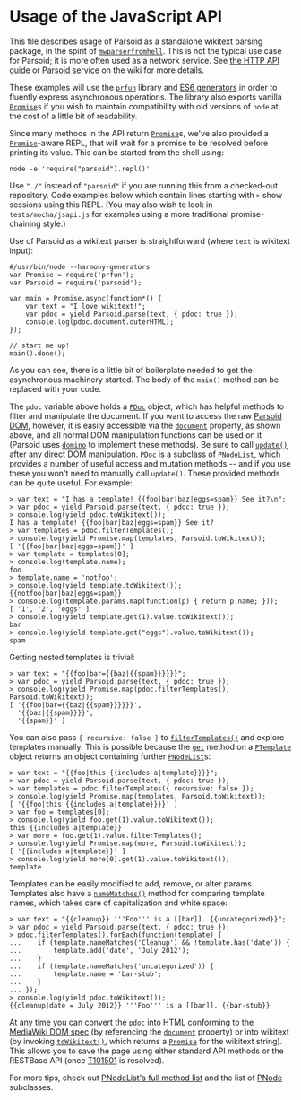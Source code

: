 Usage of the JavaScript API
===========================

This file describes usage of Parsoid as a standalone wikitext parsing
package, in the spirit of [`mwparserfromhell`].  This is not the typical
use case for Parsoid; it is more often used as a network service.
See [the HTTP API guide](#!/guide/apiuse) or [Parsoid service] on the wiki
for more details.

These examples will use the [`prfun`] library and [ES6 generators] in
order to fluently express asynchronous operations.  The library also
exports vanilla [`Promise`]s if you wish to maintain compatibility
with old versions of `node` at the cost of a little bit of readability.

Since many methods in the API return [`Promise`]s, we've also provided
a [`Promise`]-aware REPL, that will wait for a promise to be resolved
before printing its value.  This can be started from the
shell using:

	node -e 'require("parsoid").repl()'

Use `"./"` instead of `"parsoid"` if you are running this from a
checked-out repository.  Code examples below which contain lines
starting with `>` show sessions using this REPL.  (You may also
wish to look in `tests/mocha/jsapi.js` for examples using a more
traditional promise-chaining style.)

Use of Parsoid as a wikitext parser is straightforward (where `text` is
wikitext input):

	#/usr/bin/node --harmony-generators
	var Promise = require('prfun');
	var Parsoid = require('parsoid');

	var main = Promise.async(function*() {
	    var text = "I love wikitext!";
	    var pdoc = yield Parsoid.parse(text, { pdoc: true });
	    console.log(pdoc.document.outerHTML);
	});

	// start me up!
	main().done();

As you can see, there is a little bit of boilerplate needed to get the
asynchronous machinery started.  The body of the `main()` method can
be replaced with your code.

The `pdoc` variable above holds a [`PDoc`] object, which has
helpful methods to filter and manipulate the document.  If you want
to access the raw [Parsoid DOM], however, it is easily accessible
via the [`document`](#!/api/PDoc-property-document) property, as shown above,
and all normal DOM manipulation functions can be used on it (Parsoid uses
[`domino`] to implement these methods).  Be sure to call
[`update()`](#!/api/PNode-method-update) after any direct DOM manipulation.
[`PDoc`] is a subclass of [`PNodeList`], which provides a number of
useful access and mutation methods -- and if you use these you won't need
to manually call `update()`.  These provided methods can be quite useful.
For example:

	> var text = "I has a template! {{foo|bar|baz|eggs=spam}} See it?\n";
	> var pdoc = yield Parsoid.parse(text, { pdoc: true });
	> console.log(yield pdoc.toWikitext());
	I has a template! {{foo|bar|baz|eggs=spam}} See it?
	> var templates = pdoc.filterTemplates();
	> console.log(yield Promise.map(templates, Parsoid.toWikitext));
	[ '{{foo|bar|baz|eggs=spam}}' ]
	> var template = templates[0];
	> console.log(template.name);
	foo
	> template.name = 'notfoo';
	> console.log(yield template.toWikitext());
	{{notfoo|bar|baz|eggs=spam}}
	> console.log(template.params.map(function(p) { return p.name; }));
	[ '1', '2', 'eggs' ]
	> console.log(yield template.get(1).value.toWikitext());
	bar
	> console.log(yield template.get("eggs").value.toWikitext());
	spam

Getting nested templates is trivial:

	> var text = "{{foo|bar={{baz|{{spam}}}}}}";
	> var pdoc = yield Parsoid.parse(text, { pdoc: true });
	> console.log(yield Promise.map(pdoc.filterTemplates(), Parsoid.toWikitext));
	[ '{{foo|bar={{baz|{{spam}}}}}}',
	  '{{baz|{{spam}}}}',
	  '{{spam}}' ]

You can also pass `{ recursive: false }` to
[`filterTemplates()`](#!/api/PNodeList-method-filterTemplates) and explore
templates manually. This is possible because the
[`get`](#!/api/PTemplate-method-get) method on a
[`PTemplate`] object returns an object containing further [`PNodeList`]s:

	> var text = "{{foo|this {{includes a|template}}}}";
	> var pdoc = yield Parsoid.parse(text, { pdoc: true });
	> var templates = pdoc.filterTemplates({ recursive: false });
	> console.log(yield Promise.map(templates, Parsoid.toWikitext));
	[ '{{foo|this {{includes a|template}}}}' ]
	> var foo = templates[0];
	> console.log(yield foo.get(1).value.toWikitext());
	this {{includes a|template}}
	> var more = foo.get(1).value.filterTemplates();
	> console.log(yield Promise.map(more, Parsoid.toWikitext));
	[ '{{includes a|template}}' ]
	> console.log(yield more[0].get(1).value.toWikitext());
	template

Templates can be easily modified to add, remove, or alter params.
Templates also have a [`nameMatches()`](#!/api/PTemplate-method-nameMatches)
method for comparing template names, which takes care of capitalization and
white space:

	> var text = "{{cleanup}} '''Foo''' is a [[bar]]. {{uncategorized}}";
	> var pdoc = yield Parsoid.parse(text, { pdoc: true });
	> pdoc.filterTemplates().forEach(function(template) {
	...    if (template.nameMatches('Cleanup') && !template.has('date')) {
	...        template.add('date', 'July 2012');
	...    }
	...    if (template.nameMatches('uncategorized')) {
	...        template.name = 'bar-stub';
	...    }
	... });
	> console.log(yield pdoc.toWikitext());
	{{cleanup|date = July 2012}} '''Foo''' is a [[bar]]. {{bar-stub}}

At any time you can convert the `pdoc` into HTML conforming to the
[MediaWiki DOM spec] (by referencing the
[`document`](#!/api/PDoc-property-document) property) or into wikitext (by
invoking [`toWikitext()`](#!/api/PNodeList-method-toWikitext), which
returns a [`Promise`] for the wikitext string).  This allows you
to save the page using either standard API methods or the RESTBase API
(once [T101501](https://phabricator.wikimedia.org/T101501) is resolved).

For more tips, check out [PNodeList's full method list](#!/api/PNodeList)
and the list of [PNode](#!/api/PNode) subclasses.

[`mwparserfromhell`]: http://mwparserfromhell.readthedocs.org/en/latest/index.html
[Parsoid service]: https://www.mediawiki.org/wiki/Parsoid
[`prfun`]: https://github.com/cscott/prfun
[ES6 generators]: https://developer.mozilla.org/en-US/docs/Web/JavaScript/Reference/Statements/function*
[`Promise`]: https://developer.mozilla.org/en-US/docs/Web/JavaScript/Reference/Global_Objects/Promise
[Parsoid DOM]: http://www.mediawiki.org/wiki/Parsoid/MediaWiki_DOM_spec
[MediaWiki DOM spec]: http://www.mediawiki.org/wiki/Parsoid/MediaWiki_DOM_spec
[`domino`]: https://www.npmjs.com/package/domino
[`PDoc`]: #!/api/PDoc
[`PNodeList`]: #!/api/PNodeList
[`PTemplate`]: #!/api/PTemplate
